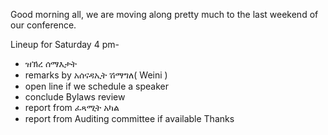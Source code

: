 Good morning all, we are moving along pretty much to the last weekend of our conference.

Lineup for Saturday 4 pm- 
- ዝኽረ ሰማእታት
- remarks by አሰናዳኢት ሽማግለ( Weini )
- open line if we schedule a speaker 
- conclude Bylaws review 
- report from ፈጻሚት አካል
- report from Auditing committee if    available 
 Thanks
